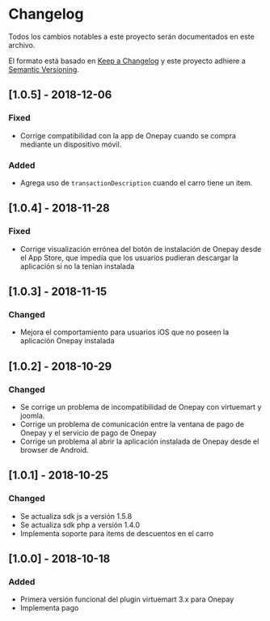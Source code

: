 # Changelog
Todos los cambios notables a este proyecto serán documentados en este archivo.

El formato está basado en [Keep a Changelog](http://keepachangelog.com/en/1.0.0/)
y este proyecto adhiere a [Semantic Versioning](http://semver.org/spec/v2.0.0.html).

## [1.0.5] - 2018-12-06
### Fixed
- Corrige compatibilidad con la app de Onepay cuando se compra mediante un dispositivo móvil.
### Added
- Agrega uso de `transactionDescription` cuando el carro tiene un item.

## [1.0.4] - 2018-11-28
### Fixed
- Corrige visualización errónea del botón de instalación de Onepay desde el App Store, que impedía que los usuarios pudieran descargar la aplicación si no la tenían instalada

## [1.0.3] - 2018-11-15
### Changed
- Mejora el comportamiento para usuarios iOS que no poseen la aplicación Onepay instalada

## [1.0.2] - 2018-10-29
### Changed
- Se corrige un problema de incompatibilidad de Onepay con virtuemart y joomla.
- Corrige un problema de comunicación entre la ventana de pago de Onepay y el servicio de pago de Onepay
- Corrige un problema al abrir la aplicación instalada de Onepay desde el browser de Android.

## [1.0.1] - 2018-10-25
### Changed
- Se actualiza sdk js a versión 1.5.8
- Se actualiza sdk php a versión 1.4.0
- Implementa soporte para items de descuentos en el carro

## [1.0.0] - 2018-10-18
### Added
- Primera versión funcional del plugin virtuemart 3.x para Onepay
- Implementa pago
